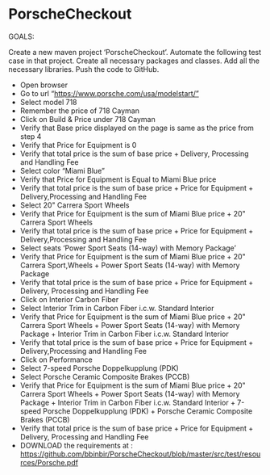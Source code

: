 # PorscheCheckout

GOALS:

Create a new maven project ‘PorscheCheckout’. Automate the following test case in
that project. Create all necessary packages and classes. Add all the necessary
libraries. Push the code to GitHub.
* Open browser
* Go to url “https://www.porsche.com/usa/modelstart/”
* Select model 718
* Remember the price of 718 Cayman
* Click on Build & Price under 718 Cayman
* Verify that Base price displayed on the page is same as the price from step 4
* Verify that Price for Equipment is 0
* Verify that total price is the sum of base price + Delivery, Processing and Handling Fee
* Select color “Miami Blue”
* Verify that Price for Equipment is Equal to Miami Blue price
* Verify that total price is the sum of base price + Price for Equipment + Delivery,Processing and Handling Fee
* Select 20" Carrera Sport Wheels
* Verify that Price for Equipment is the sum of Miami Blue price + 20" Carrera Sport Wheels
* Verify that total price is the sum of base price + Price for Equipment + Delivery,Processing and Handling Fee
* Select seats ‘Power Sport Seats (14-way) with Memory Package’
* Verify that Price for Equipment is the sum of Miami Blue price + 20" Carrera Sport,Wheels + Power Sport Seats (14-way) with Memory Package
* Verify that total price is the sum of base price + Price for Equipment + Delivery,
   Processing and Handling Fee
* Click on Interior Carbon Fiber
* Select Interior Trim in Carbon Fiber i.c.w. Standard Interior
* Verify that Price for Equipment is the sum of Miami Blue price + 20" Carrera Sport
  Wheels + Power Sport Seats (14-way) with Memory Package + Interior Trim in Carbon Fiber i.c.w. Standard Interior
* Verify that total price is the sum of base price + Price for Equipment + Delivery,Processing and Handling Fee
* Click on Performance
* Select 7-speed Porsche Doppelkupplung (PDK)
* Select Porsche Ceramic Composite Brakes (PCCB)
* Verify that Price for Equipment is the sum of Miami Blue price + 20" Carrera Sport
  Wheels + Power Sport Seats (14-way) with Memory Package + Interior Trim in
  Carbon Fiber i.c.w. Standard Interior + 7-speed Porsche Doppelkupplung (PDK) +
  Porsche Ceramic Composite Brakes (PCCB)
* Verify that total price is the sum of base price + Price for Equipment + Delivery,
  Processing and Handling Fee
* DOWNLOAD the requirements at : https://github.com/bbinbir/PorscheCheckout/blob/master/src/test/resources/Porsche.pdf
